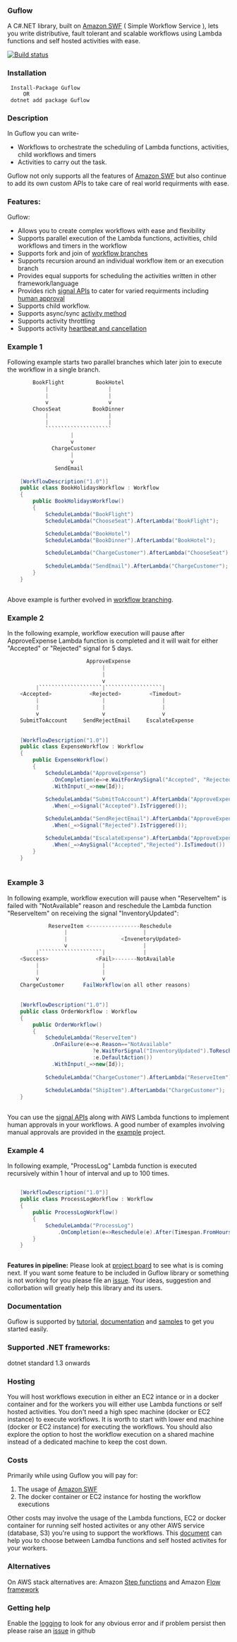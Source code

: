### Guflow
A C#.NET library, built on [Amazon SWF](https://aws.amazon.com/swf/) ( Simple Workflow Service ), lets you write distributive, fault tolerant and scalable workflows using Lambda functions and self hosted activities with ease.

[![Build status](https://ci.appveyor.com/api/projects/status/github/gurmitteotia/guflow?svg=true)](https://ci.appveyor.com/project/gurmitteotia/guflow/branch/master)
### Installation
```
 Install-Package Guflow
     OR
 dotnet add package Guflow
 ```
 ### Description
In Guflow you can write-
* Workflows to orchestrate the scheduling of Lambda functions, activities, child workflows and timers
* Activities to carry out the task.

Guflow not only supports all the features of [Amazon SWF](https://aws.amazon.com/swf/) but also continue to add its own custom APIs to take care of real world requirments with ease.

### Features:
Guflow:
* Allows you to create complex workflows with ease and flexibility
* Supports parallel execution of the Lambda functions, activities, child workflows and timers in the workflow
* Supports fork and join of [workflow branches](wiki/Workflow-branches)
* Supports recursion around an individual workflow item or an execution branch
* Provides equal supports for scheduling the activities written in other framework/language
* Provides rich [signal APIs](wiki/Workflow-signals) to cater for varied requirments including [human approval](wiki/Wait-for-signals)
* Supports child workflow.
* Supports async/sync [activity method](wiki/Activity-method)
* Supports activity throttling
* Supports activity [heartbeat and cancellation](wiki/Activity-heartbeat-and-cancellation)


### Example 1
Following example starts two parallel branches which later join to execute the workflow in a single branch.
     
```cs
        BookFlight          BookHotel
            |                   |
            |                   |
            v                   v
        ChoosSeat          BookDinner
            |                   |
            |                   |
            `````````````````````
                    |
                    v
              ChargeCustomer
                    |
                    v
               SendEmail
              
    [WorkflowDescription("1.0")]
    public class BookHolidaysWorkflow : Workflow
    {
        public BookHolidaysWorkflow()
        {
            ScheduleLambda("BookFlight")
            ScheduleLambda("ChooseSeat").AfterLambda("BookFlight");

            ScheduleLambda("BookHotel")
            ScheduleLambda("BookDinner").AfterLambda("BookHotel");

            ScheduleLambda("ChargeCustomer").AfterLambda("ChooseSeat").AfterLambda("BookDinner");
            
            ScheduleLambda("SendEmail").AfterLambda("ChargeCustomer");
        }
    }             
          
```
Above example is further evolved in [workflow branching](wiki/Workflow-branches).


### Example 2
In the following example, workflow execution will pause after ApproveExpense Lambda function is completed and it will wait for either "Accepted" or "Rejected" signal for 5 days.
```cs
                         ApproveExpense          
                              |
                              |
                              v
         |````````````````````|``````````````````|
    <Accepted>            <Rejected>         <Timedout> 
         |                    |					 |
         |                    |					 |
         v                    v					 v	
    SubmitToAccount     SendRejectEmail     EscalateExpense         
            
              
    [WorkflowDescription("1.0")]
    public class ExpenseWorkflow : Workflow
    {
        public ExpenseWorkflow()
        {
            ScheduleLambda("ApproveExpense")
              .OnCompletion(e=>e.WaitForAnySignal("Accepted", "Rejected").For(TimeSpan.FromDays(5))
              .WithInput(_=>new{Id}); 
         
            ScheduleLambda("SubmitToAccount").AfterLambda("ApproveExpense")
              .When(_=>Signal("Accepted").IsTriggered());

            ScheduleLambda("SendRejectEmail").AfterLambda("ApproveExpense")
              .When(_=>Signal("Rejected").IsTriggered());

			ScheduleLambda("EscalateExpense").AfterLambda("ApproveExpenses")
			  .When(_=>AnySignal("Accepted","Rejected").IsTimedout())
        }
    }             
          
```


### Example 3
In following example, workflow execution will pause when "ReserveItem" is failed with "NotAvailable" reason and reschedule the Lambda function "ReserveItem" on receiving the signal "InventoryUpdated":
```cs
             ReserveItem <----------------Reschedule         
                  |                        |
                  |                 <InvenetoryUpdated>
                  v                        |
         |````````````````````|            |
    <Success>               <Fail>-------NotAvailable
         |                    |       
         |                    |
         v                    v
    ChargeCustomer      FailWorkflow(on all other reasons)              
            
              
    [WorkflowDescription("1.0")]
    public class OrderWorkflow : Workflow
    {
        public OrderWorkflow()
        {
            ScheduleLambda("ReserveItem")
              .OnFailure(e=>e.Reason=="NotAvailable"
                           ?e.WaitForSignal("InventoryUpdated").ToReschedule()
                           :e.DefaultAction())
              .WithInput(_=>new{Id});
         
            ScheduleLambda("ChargeCustomer").AfterLambda("ReserveItem");
          
            ScheduleLambda("ShipItem").AfterLambda("ChargeCustomer");
    }             
          
```
You can use the [signal APIs](wiki/Workflow-signals) along with AWS Lambda functions to implement human approvals in your workflows.  A good number of examples involving manual approvals are provided in the [example](https://github.com/gurmitteotia/guflow-samples/tree/master/ServerlessManualApproval) project.

### Example 4
In following example, "ProcessLog" Lambda function is executed recursively within 1 hour of interval and up to 100 times.
```cs

    [WorkflowDescription("1.0")]
    public class ProcessLogWorkflow : Workflow
    {
        public ProcessLogWorkflow()
        {
            ScheduleLambda("ProcessLog")
				.OnCompletion(e=>Reschedule(e).After(Timespan.FromHours(1)).UpTo(times:100));
		}
    }             
          
```

**Features in pipeline:** Please look at [project board](https://github.com/gurmitteotia/guflow/projects/1) to see what is is coming next. If you want some feature to be included in Guflow library or something is not working for you please file an [issue](https://github.com/gurmitteotia/guflow/issues). Your ideas, suggestion and collorbation will greatly help this library and its users.

### Documentation
Guflow is supported by [tutorial](https://github.com/gurmitteotia/guflow/wiki/Tutorial), [documentation](https://github.com/gurmitteotia/guflow/wiki) and [samples](https://github.com/gurmitteotia/guflow-samples) to get you started easily.

### Supported .NET frameworks:
dotnet standard 1.3 onwards

### Hosting
You will host workflows execution in either an EC2 intance or in a docker container and for the workers you will either use Lambda functions or self hosted activities. You don't need a high spec machine (docker or EC2 instance) to execute workflows. It is worth to start with lower end machine (docker or EC2 instance) for executing the workflows. You should also explore the option to host the workflow execution on a shared machine instead of a dedicated machine to keep the cost down.

### Costs
Primarily while using Guflow you will pay for:
1. The usage of [Amazon SWF](https://aws.amazon.com/swf/pricing/)
1. The docker container or EC2 instance for hosting the workflow executions

Other costs may involve the usage of the Lambda functions, EC2 or docker container for running self hosted activites or any other AWS service (database, S3) you're using to support the workflows. This [document](wiki/Choosing-between-Lambda-functions-and-activities) can help you to choose between Lamdba functions and self hosted activites for your workers.

### Alternatives
On AWS stack alternatives are: Amazon [Step functions](https://aws.amazon.com/step-functions/) and Amazon [Flow framework](https://docs.aws.amazon.com/amazonswf/latest/awsflowguide/welcome.html)

### Getting help
Enable the [logging](wiki/Logging) to look for any obvious error and if problem persist then please raise an [issue](https://github.com/gurmitteotia/guflow/issues) in github
